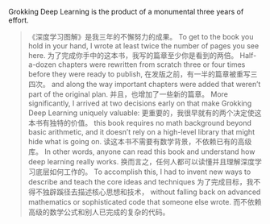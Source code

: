 Grokking Deep Learning is the product of a monumental three years of effort.
>《深度学习图解》是我三年的不懈努力的成果。
To get to the book you hold in your hand, I wrote at least twice the number of pages you see here.
>为了完成你手中的这本书，我写的篇章至少你是看到的两倍。
Half-a-dozen chapters were rewritten from scratch three or four times before they were ready to publish,
>在发版之前，有一半的篇章被重写三四次。
and along the way important chapters were added that weren’t part of the original plan.
并且，也增加了一些新的篇章。
More significantly, I arrived at two decisions early on that make Grokking Deep Learning uniquely valuable:
更重要的，我很早就有的两个决定使这本书有独特的价值。
this book requires no math background beyond basic arithmetic, and it doesn’t rely on a high-level library that might hide what is going on.
读这本书不需要有数学背景，不依赖已有的高级库。
In other words, anyone can read this book and understand how deep learning really works.
换而言之，任何人都可以读懂并且理解深度学习底层如何工作的。
To accomplish  this, I had to invent new ways to describe and teach the core ideas and techniques
为了完成目标，我不得不独辟蹊径去描述核心思想和技术，
without falling back on advanced mathematics or sophisticated code that someone else wrote.
而不依赖高级的数学公式和别人已完成的复杂的代码。
